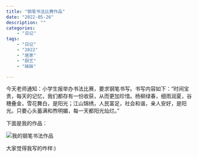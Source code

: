 ```yaml
---
title: "钢笔书法比赛作品"
date: "2022-05-26"
description: ""
categories:
    - "日记"
tags:
    - "日记"
    - "2022"
    - "居家"
    - "厨艺"
    - "妹妹"

---
```


今天老师通知：小学生报举办书法比赛，要求钢笔书写。书写内容如下：“时间宝贵，每天的记忆，我们都存有一份收获，从而更加珍惜。杨柳绿春，细雨润夏，谷穗叠金，雪花舞白，是阳光；江山锦绣，人民富足，社会和谐，亲人安好，是阳光。只要心头蓄满和煦明媚，每一天都阳光灿烂。”

下面是我的作品：

![我的钢笔书法作品](http://image.tonybai.com/img/202205/diary_20220526_01.jpg)

大家觉得我写的咋样:)
